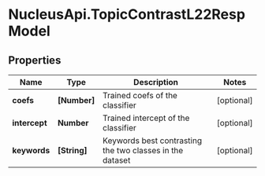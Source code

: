 # NucleusApi.TopicContrastL22RespModel

## Properties
Name | Type | Description | Notes
------------ | ------------- | ------------- | -------------
**coefs** | **[Number]** | Trained coefs of the classifier | [optional] 
**intercept** | **Number** | Trained intercept of the classifier | [optional] 
**keywords** | **[String]** | Keywords best contrasting the two classes in the dataset | [optional] 


